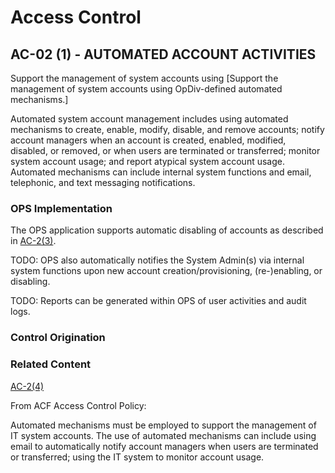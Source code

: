 # Access Control
## AC-02 (1) - AUTOMATED ACCOUNT ACTIVITIES

Support the management of system accounts using [Support the management of system accounts using OpDiv-defined automated mechanisms.]

Automated system account management includes using automated mechanisms to create, enable, modify, disable, and remove accounts; notify account managers when an account is created, enabled, modified, disabled, or removed, or when users are terminated or transferred; monitor system account usage; and report atypical system account usage. Automated mechanisms can include internal system functions and email, telephonic, and text messaging notifications.

### OPS Implementation

The OPS application supports automatic disabling of accounts as described in [AC-2(3)](./ac-02-03.md).

 TODO: OPS also automatically notifies the System Admin(s) via internal system functions upon new account creation/provisioning, (re-)enabling, or disabling.

 TODO: Reports can be generated within OPS of user activities and audit logs.

### Control Origination

### Related Content

[AC-2(4)](./ac-02-04.md)

From ACF Access Control Policy:

Automated mechanisms must be employed to support the management of IT system accounts. The use of automated mechanisms can include using email to automatically notify account managers when users are terminated or transferred; using the IT system to monitor account usage.
